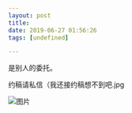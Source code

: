 ```yaml
---
layout: post
title: 
date: 2019-06-27 01:56:26
tags: [undefined]

---
```

是别人的委托。

约稿请私信（我还接约稿想不到吧.jpg


![图片](./img/ang4SjhuSGNnSFpXd1BYNWV2c2JSblZqTjhJTDRNaGNMUlVYVmN2WWdDSkV3MEtJcXVweHdnPT0.png)
